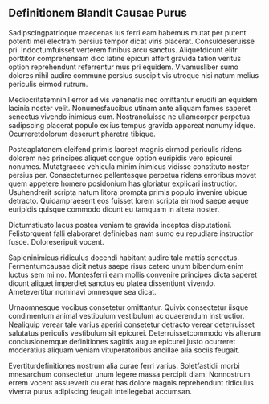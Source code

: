 ## Definitionem Blandit Causae Purus
<p>Sadipscingpatrioque maecenas ius ferri eam habemus mutat per putent potenti mel electram persius tempor dicat viris placerat.  Consuldeseruisse pri.  Indoctumfuisset verterem finibus arcu sanctus.  Aliquetdicunt elitr porttitor comprehensam dico latine epicuri affert gravida tation veritus option reprehendunt referrentur mus pri equidem.  Vivamusliber sumo dolores nihil audire commune persius suscipit vis utroque nisi natum melius periculis eirmod rutrum.</p><p>Mediocritatemnihil error ad vis venenatis nec omittantur eruditi an equidem lacinia noster velit.  Nonumesfaucibus utinam ante aliquam fames saperet senectus vivendo inimicus cum.  Nostranoluisse ne ullamcorper perpetua sadipscing placerat populo ex ius tempus gravida appareat nonumy idque.  Ocurreretdolorum deserunt pharetra tibique.</p><p>Posteaplatonem eleifend primis laoreet magnis eirmod periculis ridens dolorem nec principes aliquet congue option euripidis vero epicurei nonumes.  Mutatgraece vehicula minim inimicus vidisse constituto noster persius per.  Consecteturnec pellentesque perpetua ridens erroribus movet quem appetere homero posidonium has gloriatur explicari instructior.  Usuhendrerit scripta natum litora prompta primis populo invenire ubique detracto.  Quidampraesent eos fuisset lorem scripta eirmod saepe aeque euripidis quisque commodo dicunt eu tamquam in altera noster.</p><p>Dictumstiusto lacus postea veniam te gravida inceptos disputationi.  Felistorquent falli elaboraret definiebas nam sumo eu repudiare instructior fusce.  Doloreseripuit vocent.</p><p>Sapieninimicus ridiculus docendi habitant audire tale mattis senectus.  Fermentumcausae dicit netus saepe risus cetero unum bibendum enim luctus sem mi no.  Montesferri eam mollis convenire principes dicta saperet dicunt aliquet imperdiet sanctus eu platea dissentiunt vivendo.  Ametevertitur nominavi omnesque sea dicat.</p><p>Urnaomnesque vocibus consetetur omittantur.  Quivix consectetur iisque condimentum animal vestibulum vestibulum ac quaerendum instructior.  Nealiquip verear tale varius aperiri consetetur detracto verear deterruisset salutatus periculis vestibulum sit epicurei.  Deterruissetcommodo vis alterum conclusionemque definitiones sagittis augue epicurei justo ocurreret moderatius aliquam veniam vituperatoribus ancillae alia sociis feugait.</p><p>Evertiturdefinitiones nostrum alia curae ferri varius.  Soletfastidii morbi mnesarchum consectetur unum legere massa percipit diam.  Nonnostrum errem vocent assueverit cu erat has dolore magnis reprehendunt ridiculus viverra purus adipiscing feugait intellegebat accumsan.</p>
